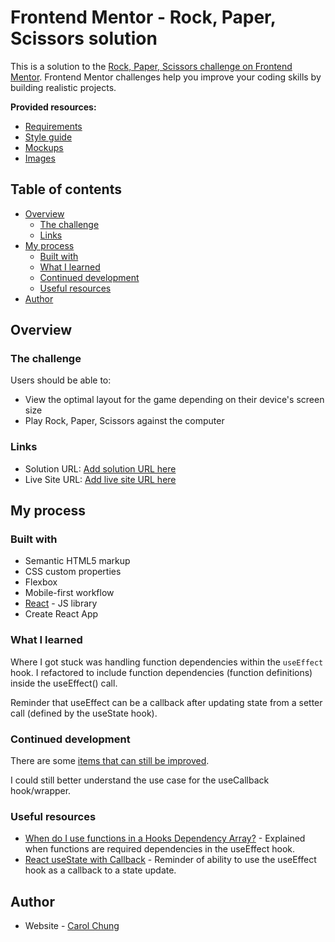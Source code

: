 # Frontend Mentor - Rock, Paper, Scissors solution

This is a solution to the [Rock, Paper, Scissors challenge on Frontend Mentor](https://www.frontendmentor.io/challenges/rock-paper-scissors-game-pTgwgvgH). Frontend Mentor challenges help you improve your coding skills by building realistic projects.

**Provided resources:**

* [Requirements](./REAME_bak.md)
* [Style guide](./style-guide.md)
* [Mockups](./design)
* [Images](./src/images)

## Table of contents

- [Overview](#overview)
  - [The challenge](#the-challenge)
  - [Links](#links)
- [My process](#my-process)
  - [Built with](#built-with)
  - [What I learned](#what-i-learned)
  - [Continued development](#continued-development)
  - [Useful resources](#useful-resources)
- [Author](#author)

## Overview

### The challenge

Users should be able to:

- View the optimal layout for the game depending on their device's screen size
- Play Rock, Paper, Scissors against the computer

### Links

- Solution URL: [Add solution URL here](https://github.com/cch5ng/rock_paper_scissors_fementor)
- Live Site URL: [Add live site URL here](https://rock-paper-scissors-fementor.vercel.app/)

## My process

### Built with

- Semantic HTML5 markup
- CSS custom properties
- Flexbox
- Mobile-first workflow
- [React](https://reactjs.org/) - JS library
- Create React App

### What I learned

Where I got stuck was handling function dependencies within the `useEffect` hook. I refactored to include function dependencies (function definitions) inside the useEffect() call.

Reminder that useEffect can be a callback after updating state from a setter call (defined by the useState hook).

### Continued development

There are some [items that can still be improved](https://github.com/cch5ng/rock_paper_scissors_fementor/issues).

I could still better understand the use case for the useCallback hook/wrapper.

### Useful resources

- [When do I use functions in a Hooks Dependency Array?](https://reacttraining.com/blog/when-to-use-functions-in-hooks-dependency-array/) - Explained when functions are required dependencies in the useEffect hook.
- [React useState with Callback](https://www.robinwieruch.de/react-usestate-callback) - Reminder of ability to use the useEffect hook as a callback to a state update.

## Author

- Website - [Carol Chung](https://github.com/cch5ng)
